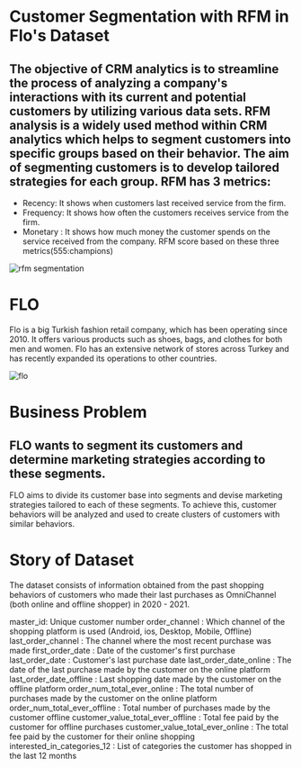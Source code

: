 # Customer Segmentation with RFM in Flo's Dataset
## The objective of CRM analytics is to streamline the process of analyzing a company's interactions with its current and potential customers by utilizing various data sets. RFM analysis is a widely used method within CRM analytics which helps to segment customers into specific groups based on their behavior. The aim of segmenting customers is to develop tailored strategies for each group. RFM has 3 metrics:

- Recency: It shows when customers last received service from the firm.
- Frequency: It shows how often the customers receives service from the firm.
- Monetary : It shows how much money the customer spends on the service received from the company. RFM score based on these three metrics(555:champions)

![rfm segmentation](https://user-images.githubusercontent.com/126112467/227967482-56f4ca99-2341-4b0a-bcc5-0ec5d124f322.png)

# FLO
Flo is a big Turkish fashion retail company, which has been operating since 2010. It offers various products such as shoes, bags, and clothes for both men and women. Flo has an extensive network of stores across Turkey and has recently expanded its operations to other countries.

![flo](https://user-images.githubusercontent.com/126112467/227967873-481e7bf3-b4f0-4aa7-a6ea-daff872a2de7.png)

# Business Problem

## FLO wants to segment its customers and determine marketing strategies according to these segments.

FLO aims to divide its customer base into segments and devise marketing strategies tailored to each of these segments. To achieve this, customer behaviors will be analyzed and used to create clusters of customers with similar behaviors.

# Story of Dataset
The dataset consists of information obtained from the past shopping behaviors of customers who made their last purchases as OmniChannel (both online and offline shopper) in 2020 - 2021.

master_id: Unique customer number
order_channel : Which channel of the shopping platform is used (Android, ios, Desktop, Mobile, Offline)
last_order_channel : The channel where the most recent purchase was made
first_order_date : Date of the customer's first purchase
last_order_date : Customer's last purchase date
last_order_date_online : The date of the last purchase made by the customer on the online platform
last_order_date_offline : Last shopping date made by the customer on the offline platform
order_num_total_ever_online : The total number of purchases made by the customer on the online platform
order_num_total_ever_offline : Total number of purchases made by the customer offline
customer_value_total_ever_offline : Total fee paid by the customer for offline purchases
customer_value_total_ever_online : The total fee paid by the customer for their online shopping
interested_in_categories_12 : List of categories the customer has shopped in the last 12 months
